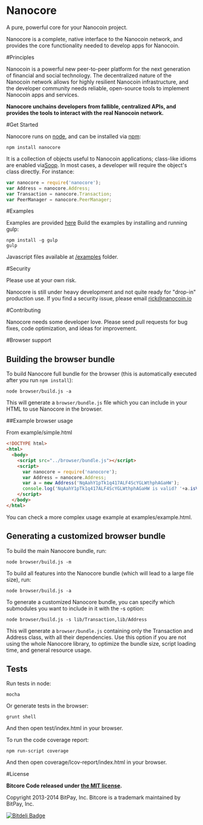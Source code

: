Nanocore
=======

A pure, powerful core for your Nanocoin project.

Nanocore is a complete, native interface to the Nanocoin network, and provides the core functionality needed to develop
apps for Nanocoin.

#Principles

Nanocoin is a powerful new peer-to-peer platform for the next generation of financial and social technology.
The decentralized nature of the Nanocoin network allows for highly resilient Nanocoin infrastructure, and the developer
community needs reliable, open-source tools to implement Nanocoin apps and services.

**Nanocore unchains developers from fallible, centralized APIs, and provides the tools to interact with the real Nanocoin network.**

#Get Started

Nanocore runs on [node](http://nodejs.org/), and can be installed via [npm](https://npmjs.org/):

```
npm install nanocore
```

It is a collection of objects useful to Nanocoin applications; class-like idioms are enabled via[Soop](https://github.com/bitpay/soop).
In most cases, a developer will require the object's class directly. For instance:

```javascript
var nanocore = require('nanocore');
var Address = nanocore.Address;
var Transaction = nanocore.Transaction;
var PeerManager = nanocore.PeerManager;
```

#Examples

Examples are provided [here](examples.md)
Build the examples by installing and running gulp:

```
npm install -g gulp
gulp
```

Javascript files available at [/examples](/examples) folder.


#Security

Please use at your own risk.

Nanocore is still under heavy development and not quite ready for "drop-in" production use. If you find a security issue,
please email rick@nanocoin.io

#Contributing

Nanocore needs some developer love. Please send pull requests for bug fixes, code optimization, and ideas for improvement.

#Browser support

## Building the browser bundle

To build Nanocore full bundle for the browser (this is automatically executed after you run `npm install`):

```
node browser/build.js -a
```

This will generate a `browser/bundle.js` file which you can include in your HTML to use Nanocore in the browser.

##Example browser usage

From example/simple.html

```html
<!DOCTYPE html>
<html>
  <body>
    <script src="../browser/bundle.js"></script>
    <script>
      var nanocore = require('nanocore');
      var Address = nanocore.Address;
      var a = new Address('NqAahY1pTk1q417ALF4ScYGLWthphAGaHW');
      console.log('NqAahY1pTk1q417ALF4ScYGLWthphAGaHW is valid? '+a.isValid());
    </script>
  </body>
</html>
```

You can check a more complex usage example at examples/example.html.

## Generating a customized browser bundle

To build the main Nanocore bundle, run:

```
node browser/build.js -m
```

To build all features into the Nanocore bundle (which will lead to a large file size), run:

```
node browser/build.js -a
```

To generate a customized Nanocore bundle, you can specify which submodules you want to include in it with the -s option:

```
node browser/build.js -s lib/Transaction,lib/Address
```

This will generate a `browser/bundle.js` containing only the Transaction and Address class, with all their dependencies.
Use this option if you are not using the whole Nanocore library, to optimize the bundle size, script loading time, and general resource usage.

## Tests

Run tests in node:

```
mocha
```

Or generate tests in the browser:

```
grunt shell
```

And then open test/index.html in your browser.

To run the code coverage report:

```
npm run-script coverage
```

And then open coverage/lcov-report/index.html in your browser.

#License

**Bitcore Code released under [the MIT license](https://github.com/bitpay/bitcore/blob/master/LICENSE).**

Copyright 2013-2014 BitPay, Inc. Bitcore is a trademark maintained by BitPay, Inc.

[![Bitdeli Badge](https://d2weczhvl823v0.cloudfront.net/bitpay/bitcore/trend.png)](https://bitdeli.com/free "Bitdeli Badge")
